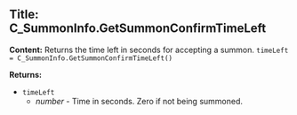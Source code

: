 ## Title: C_SummonInfo.GetSummonConfirmTimeLeft

**Content:**
Returns the time left in seconds for accepting a summon.
`timeLeft = C_SummonInfo.GetSummonConfirmTimeLeft()`

**Returns:**
- `timeLeft`
  - *number* - Time in seconds. Zero if not being summoned.